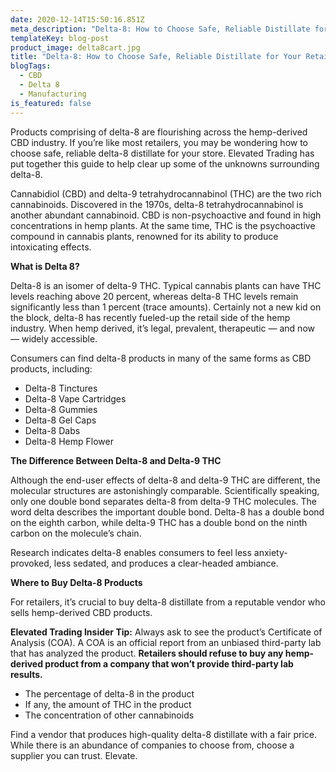 ```yaml
---
date: 2020-12-14T15:50:16.851Z
meta_description: "Delta-8: How to Choose Safe, Reliable Distillate for Your Retail Products"
templateKey: blog-post
product_image: delta8cart.jpg
title: "Delta-8: How to Choose Safe, Reliable Distillate for Your Retail Products"
blogTags:
  - CBD
  - Delta 8
  - Manufacturing
is_featured: false
---
```

Products comprising of delta-8 are flourishing across the hemp-derived CBD industry. If you’re like most retailers, you may be wondering how to choose safe, reliable delta-8 distillate for your store. Elevated Trading has put together this guide to help clear up some of the unknowns surrounding delta-8.

Cannabidiol (CBD) and delta-9 tetrahydrocannabinol (THC) are the two rich cannabinoids. Discovered in the 1970s, delta-8 tetrahydrocannabinol is another abundant cannabinoid. CBD is non-psychoactive and found in high concentrations in hemp plants. At the same time, THC is the psychoactive compound in cannabis plants, renowned for its ability to produce intoxicating effects.

**What is Delta 8?**

Delta-8 is an isomer of delta-9 THC. Typical cannabis plants can have THC levels reaching above 20 percent, whereas delta-8 THC levels remain significantly less than 1 percent (trace amounts). Certainly not a new kid on the block, delta-8 has recently fueled-up the retail side of the hemp industry. When hemp derived, it’s legal, prevalent, therapeutic — and now — widely accessible.

Consumers can find delta-8 products in many of the same forms as CBD products, including:

* Delta-8 Tinctures
* Delta-8 Vape Cartridges
* Delta-8 Gummies
* Delta-8 Gel Caps
* Delta-8 Dabs
* Delta-8 Hemp Flower

**The Difference Between Delta-8 and Delta-9 THC**

Although the end-user effects of delta-8 and delta-9 THC are different, the molecular structures are astonishingly comparable. Scientifically speaking, only one double bond separates delta-8 from delta-9 THC molecules. The word delta describes the important double bond. Delta-8 has a double bond on the eighth carbon, while delta-9 THC has a double bond on the ninth carbon on the molecule’s chain.

Research indicates delta-8 enables consumers to feel less anxiety-provoked, less sedated, and produces a clear-headed ambiance.

**Where to Buy Delta-8 Products**

For retailers, it’s crucial to buy delta-8 distillate from a reputable vendor who sells hemp-derived CBD products.

**Elevated Trading Insider Tip:** Always ask to see the product’s Certificate of Analysis (COA). A COA is an official report from an unbiased third-party lab that has analyzed the product. **Retailers should refuse to buy any hemp-derived product from a company that won’t provide third-party lab results.**

* The percentage of delta-8 in the product
* If any, the amount of THC in the product
* The concentration of other cannabinoids

Find a vendor that produces high-quality delta-8 distillate with a fair price. While there is an abundance of companies to choose from, choose a supplier you can trust. Elevate.